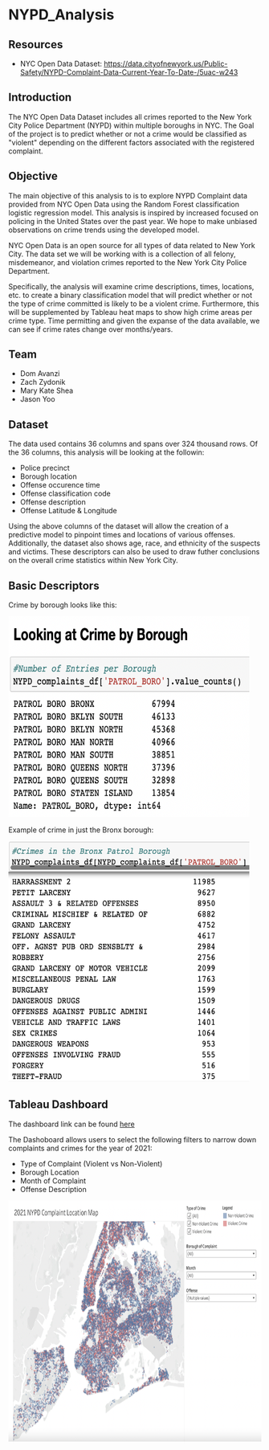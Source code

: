 # NYPD_Analysis

## Resources

- NYC Open Data Dataset: https://data.cityofnewyork.us/Public-Safety/NYPD-Complaint-Data-Current-Year-To-Date-/5uac-w243 

## Introduction

The NYC Open Data Dataset includes all crimes reported to the New York City Police Department (NYPD) within multiple boroughs in NYC. The Goal of the project is to predict whether or not a crime would be classified as "violent" depending on the different factors associated with the registered complaint. 

## Objective

The main objective of this analysis to is to explore NYPD Complaint data provided from NYC Open Data using the Random Forest classification logistic regression model. This analysis is inspired by increased focused on policing in the United States over the past year. We hope to make unbiased observations on crime trends using the developed model.

NYC Open Data is an open source for all types of data related to New York City. The data set we will be working with is a collection of all felony, misdemeanor, and violation crimes reported to the New York City Police Department.

Specifically, the analysis will examine crime descriptions, times, locations, etc. to create a binary classification model that will predict whether or not the type of crime committed is likely to be a violent crime. Furthermore, this will be supplemented by Tableau heat maps to show high crime areas per crime type. Time permitting and given the expanse of the data available, we can see if crime rates change over months/years.

## Team

- Dom Avanzi
- Zach Zydonik 
- Mary Kate Shea
- Jason Yoo

## Dataset
The data used contains 36 columns and spans over 324 thousand rows. Of the 36 columns, this analysis will be looking at the followin:
* Police precinct
* Borough location
* Offense occurence time
* Offense classification code
* Offense description
* Offense Latitude & Longitude

Using the above columns of the dataset will allow the creation of a predictive model to pinpoint times and locations of various offenses.
Additionally, the dataset also shows age, race, and ethnicity of the suspects and victims. These descriptors can also be used to draw futher conclusions on the overall crime statistics within New York City.

## Basic Descriptors
Crime by borough looks like this:

<img src = "./Resources/crime_by_borough.png"  width="480" height="400">

Example of crime in just the Bronx borough:

<img src = "./Resources/bronx_crimes.png" width="480" height="480">

## Tableau Dashboard

The dashboard link can be found [here](https://public.tableau.com/views/NYPDCrimeAnalysis_16420473832580/2021NYPDComplainLocationMapard?:language=en-US&:display_count=n&:origin=viz_share_link)

The Dashoboard allows users to select the following filters to narrow down complaints and crimes for the year of 2021:
* Type of Complaint (Violent vs Non-Violent)
* Borough Location
* Month of Complaint
* Offense Description

<img src = "./Resources/dashboard_screenshot.png" width="720" height="480">
